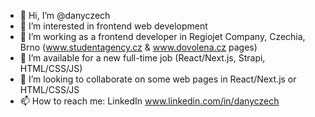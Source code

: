 - 👋 Hi, I’m @danyczech
- 👀 I’m interested in frontend web development
- 🌱 I’m working as a frontend developer in Regiojet Company, Czechia, Brno (www.studentagency.cz & www.dovolena.cz pages)
- 🤝 I’m available for a new full-time job (React/Next.js, Strapi, HTML/CSS/JS)
- 💞️ I’m looking to collaborate on some web pages in React/Next.js or HTML/CSS/JS
- 📫 How to reach me: LinkedIn www.linkedin.com/in/danyczech
<!---
danyczech/danyczech is a ✨ special ✨ repository because its `README.md` (this file) appears on your GitHub profile.
You can click the Preview link to take a look at your changes.
--->
